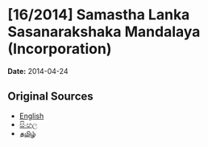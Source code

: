 # [16/2014] Samastha Lanka Sasanarakshaka Mandalaya (Incorporation)

**Date:** 2014-04-24

## Original Sources

- [English](https://documents.gov.lk/view/acts/2014/4/16-2014_E.pdf)
- [සිංහල](https://documents.gov.lk/view/acts/2014/4/16-2014_S.pdf)
- [தமிழ்](https://documents.gov.lk/view/acts/2014/4/16-2014_T.pdf)
